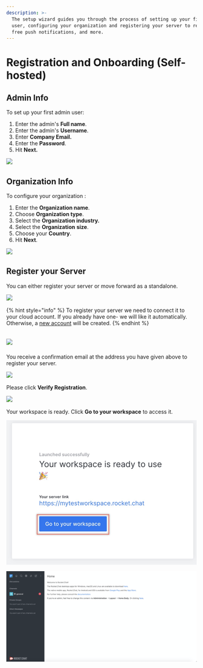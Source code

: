 ```yaml
---
description: >-
  The setup wizard guides you through the process of setting up your first admin
  user, configuring your organization and registering your server to receive
  free push notifications, and more.
---
```


# Registration and Onboarding (Self-hosted)

## Admin Info

To set up your first admin user:

1. Enter the admin's **Full name**.
2. Enter the admin's **Username**.
3. Enter **Company Email.**
4. Enter the **Password**.
5. Hit **Next.**

![](../../.gitbook/assets/2022-01-28\_01-26-27.png)

## Organization Info

To configure your organization :

1. Enter the **Organization name**.
2. Choose **Organization type**.
3. Select the **Organization industry.**
4. Select the **Organization** **size**.
5. Choose your **Country**.
6. Hit **Next**.

![](../../.gitbook/assets/2022-01-28\_01-29-59.png)



## Register your Server

You can either register your server or move forward as a standalone.&#x20;

![](<../../.gitbook/assets/2022-01-28\_01-35-24 (1).png>)

{% hint style="info" %}
To register your server we need to connect it to your cloud account. If you already have one- we will like it automatically. Otherwise, a [new account](https://docs.rocket.chat/rocket.chat-saas/cloud-account/create-new-cloud-account) will be created.
{% endhint %}

## ![](../../.gitbook/assets/2022-01-28\_01-53-56.png)

You receive a confirmation email at the address you have given above to register your server.&#x20;

![](../../.gitbook/assets/2022-01-28\_01-57-46.png)

Please click **Verify Registration**.

![](../../.gitbook/assets/2022-01-28\_02-02-42.png)

Your workspace is ready. Click **Go to your workspace** to access it.

![](<../../.gitbook/assets/image (80).png>)

![](<../../.gitbook/assets/image (81).png>)

